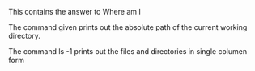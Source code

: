 This contains the answer to Where am I

The command given prints out the absolute path of the current working directory.

The command ls -1 prints out the files and directories in single columen form
